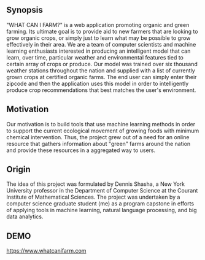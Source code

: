 ## Synopsis

"WHAT CAN I FARM?" is a web application promoting organic and green farming. Its ultimate goal is to provide aid to new farmers that are looking to grow organic crops, or simply just to learn what may be possible to grow effectively in their area. We are a team of computer scientists and machine learning enthusiasts interested in producing an intelligent model that can learn, over time, particular weather and environmental features tied to certain array of crops or produce. Our model was trained over six thousand weather stations throughout the nation and supplied with a list of currently grown crops at certified organic farms. The end user can simply enter their zipcode and then the application uses this model in order to intelligently produce crop recommendations that best matches the user's environment.

## Motivation


Our motivation is to build tools that use machine learning methods in order to support the current ecological movement of growing foods with minimum chemical intervention. Thus, the project grew out of a need for an online resource that gathers information about "green" farms around the nation and provide these resources in a aggregated way to users.

## Origin

The idea of this project was formulated by Dennis Shasha, a New York University professor in the Department of Computer Science at the Courant Institute of Mathematical Sciences. The project was undertaken by a computer science graduate student (me) as a program capstone in efforts of applying tools in machine learning, natural language processing, and big data analytics.

## DEMO

https://www.whatcanifarm.com
